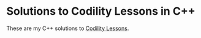 # Solutions to Codility Lessons in C++
These are my C++ solutions to [Codility Lessons](https://app.codility.com/programmers/lessons/).
